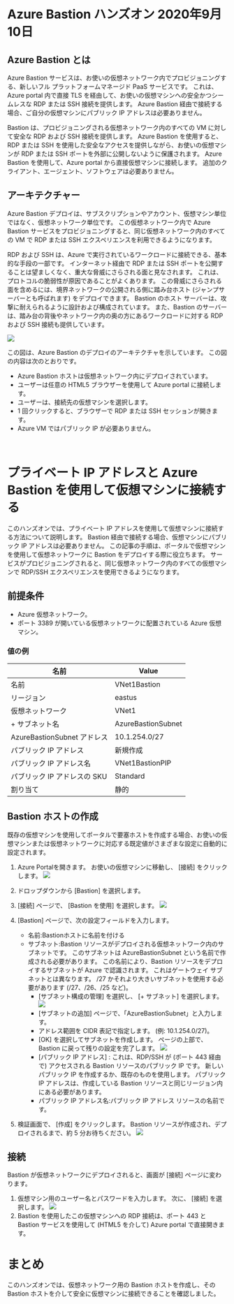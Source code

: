 # Azure Bastion ハンズオン 2020年9月10日
## Azure Bastion とは

Azure Bastion サービスは、お使いの仮想ネットワーク内でプロビジョニングする、新しいフル プラットフォームマネージド PaaS サービスです。 これは、Azure portal 内で直接 TLS を経由して、お使いの仮想マシンへの安全かつシームレスな RDP または SSH 接続を提供します。 Azure Bastion 経由で接続する場合、ご自分の仮想マシンにパブリック IP アドレスは必要ありません。

Bastion は、プロビジョニングされる仮想ネットワーク内のすべての VM に対して安全な RDP および SSH 接続を提供します。 Azure Bastion を使用すると、RDP または SSH を使用した安全なアクセスを提供しながら、お使いの仮想マシンが RDP または SSH ポートを外部に公開しないように保護されます。 Azure Bastion を使用して、Azure portal から直接仮想マシンに接続します。 追加のクライアント、エージェント、ソフトウェアは必要ありません。

## アーキテクチャー

Azure Bastion デプロイは、サブスクリプションやアカウント、仮想マシン単位ではなく、仮想ネットワーク単位です。 この仮想ネットワーク内で Azure Bastion サービスをプロビジョニングすると、同じ仮想ネットワーク内のすべての VM で RDP または SSH エクスペリエンスを利用できるようになります。

RDP および SSH は、Azure で実行されているワークロードに接続できる、基本的な手段の一部です。 インターネット経由で RDP または SSH ポートを公開することは望ましくなく、重大な脅威にさらされる面と見なされます。 これは、プロトコルの脆弱性が原因であることがよくあります。 この脅威にさらされる面を含めるには、境界ネットワークの公開される側に踏み台ホスト (ジャンプサーバーとも呼ばれます) をデプロイできます。 Bastion のホスト サーバーは、攻撃に耐えられるように設計および構成されています。 また、Bastion のサーバーは、踏み台の背後やネットワーク内の奥の方にあるワークロードに対する RDP および SSH 接続も提供しています。

![](images/2020-09-09-18-07-22.png)

この図は、Azure Bastion のデプロイのアーキテクチャを示しています。 この図の内容は次のとおりです。

- Azure Bastion ホストは仮想ネットワーク内にデプロイされています。
- ユーザーは任意の HTML5 ブラウザーを使用して Azure portal に接続します。
- ユーザーは、接続先の仮想マシンを選択します。
- 1 回クリックすると、ブラウザーで RDP または SSH セッションが開きます。
- Azure VM ではパブリック IP が必要ありません。
<br>

# プライベート IP アドレスと Azure Bastion を使用して仮想マシンに接続する

このハンズオンでは、プライベート IP アドレスを使用して仮想マシンに接続する方法について説明します。 Bastion 経由で接続する場合、仮想マシンにパブリック IP アドレスは必要ありません。 この記事の手順は、ポータルで仮想マシンを使用して仮想ネットワークに Bastion をデプロイする際に役立ちます。 サービスがプロビジョニングされると、同じ仮想ネットワーク内のすべての仮想マシンで RDP/SSH エクスペリエンスを使用できるようになります。

## 前提条件
- Azure 仮想ネットワーク。
- ポート 3389 が開いている仮想ネットワークに配置されている Azure 仮想マシン。

### 値の例

|名前 |	Value|
|---|---|
|名前 |	VNet1Bastion|
|リージョン |	eastus|
|仮想ネットワーク |	VNet1|
|+ サブネット名 |	AzureBastionSubnet|
|AzureBastionSubnet アドレス |	10.1.254.0/27|
|パブリック IP アドレス |	新規作成|
|パブリック IP アドレス名 |	VNet1BastionPIP|
|パブリック IP アドレスの SKU |	Standard|
|割り当て |	静的|

## Bastion ホストの作成

既存の仮想マシンを使用してポータルで要塞ホストを作成する場合、お使いの仮想マシンまたは仮想ネットワークに対応する既定値がさまざまな設定に自動的に設定されます。

1. Azure Portalを開きます。 お使いの仮想マシンに移動し、 [接続] をクリックします。
   ![](images/2020-09-09-18-26-43.png)
2. ドロップダウンから [Bastion] を選択します。
3. [接続] ページで、 [Bastion を使用] を選択します。
   ![](images/2020-09-09-18-27-54.png)

4. [Bastion] ページで、次の設定フィールドを入力します。
   - 名前:Bastionホストに名前を付ける
   - サブネット:Bastion リソースがデプロイされる仮想ネットワーク内のサブネットです。 このサブネットは AzureBastionSubnet という名前で作成される必要があります。 この名前により、Bastion リソースをデプロイするサブネットが Azure で認識されます。 これはゲートウェイ サブネットとは異なります。 /27 かそれより大きいサブネットを使用する必要があります (/27、/26、/25 など)。
     - [サブネット構成の管理] を選択し、 [+ サブネット] を選択します。
     ![](images/2020-09-09-18-35-25.png)
     - [サブネットの追加] ページで、「AzureBastionSubnet」と入力します。
     - アドレス範囲を CIDR 表記で指定します。 (例: 10.1.254.0/27)。
     - [OK] を選択してサブネットを作成します。 ページの上部で、Bastion に戻って残りの設定を完了します。
     ![](images/2020-09-09-18-47-27.png)
     - [パブリック IP アドレス] : これは、RDP/SSH が (ポート 443 経由で) アクセスされる Bastion リソースのパブリック IP です。 新しいパブリック IP を作成するか、既存のものを使用します。 パブリック IP アドレスは、作成している Bastion リソースと同じリージョン内にある必要があります。
     - パブリック IP アドレス名:パブリック IP アドレス リソースの名前です。
5. 検証画面で、 [作成] をクリックします。 Bastion リソースが作成され、デプロイされるまで、約 5 分お待ちください。
![](images/2020-09-09-18-51-24.png)

## 接続
Bastion が仮想ネットワークにデプロイされると、画面が [接続] ページに変わります。
1. 仮想マシン用のユーザー名とパスワードを入力します。 次に、 [接続] を選択します。
![](images/2020-09-09-18-59-29.png)
2. Bastion を使用したこの仮想マシンへの RDP 接続は、ポート 443 と Bastion サービスを使用して (HTML5 を介して) Azure portal で直接開きます。

# まとめ

このハンズオンでは、仮想ネットワーク用の Bastion ホストを作成し、その Bastion ホストを介して安全に仮想マシンに接続できることを確認しました。
